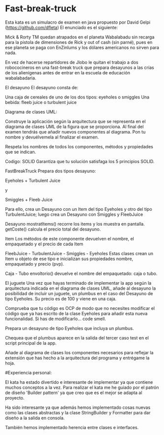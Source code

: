 # Fast-break-truck

Esta kata es un simulacro de examen en java propuesto por David Gelpi (https://github.com/dfleta)
El enunciado es el siguiente:
 
Mick & Rorty TM quedan atrapados en el planeta Wabalabadu sin recarga para la pistola de dimensiones de Rick y out of cash (sin parné), pues en ese planeta se paga con EnZinIums y los dólares americanos no sirven para nada.

En vez de hacerse repartidores de Jlobo le quitan el trabajo a dos robococineros en una fast-break truck que prepara desayunos a las crías de los alienígenas antes de entrar en la escuela de educación wabalabadaria.
     
El desayuno
El desayuno consta de:
     
 Una caja de cereales de uno de los dos tipos: eyeholes o smiggles
 Una bebida: fleeb juice o turbulent juice

Diagrama de clases UML:

Construye la aplicación según la arquitectura que se representa en el diagrama de clases UML de la figura que se proporciona. Al final del examen tendrás que añadir nuevos componentes al diagrama. Pon tu nombre y devuélvemela al finalizar el examen.

Respeta los nombres de todos los componentes, métodos y propiedades que se indican.
   
Codigo:
SOLID
Garantiza que tu solución satisfaga los 5 principios SOLID.

FastBreakTruck
Prepara dos tipos desayuno:

Eyeholes + Turbulent Juice

y

Smiggles + Fleeb Juice

Para ello, crea un Desayuno con un Item del tipo Eyeholes y otro del tipo TurbulentJuice; luego crea un Desayuno con Smiggles y FleebJuice

Desayuno
mostratItems() recorre los items y los muestra en pantalla.
getCoste() calcula el precio total del desayuno.

Item
Los métodos de este componente devuelven el nombre, el empaquetado y el precio de cada Item

FleebJuice - TurbulentJuice - Smiggles - Eyeholes
Estas clases crean un Item u objeto de ese tipo e inicializan sus propiedades nombre, empaquetado y precio (pvp).

Caja - Tubo
envoltorio() devuelve el nombre del empaquetado: caja o tubo.

El juguete
Una vez que hayas terminado de implementar la app según la arquitectura indicada en el diagrama de clases UML, añade al desayuno la posibilidad de incluir un juguete, un plumbus en el caso del Desayuno de tipo Eyeholes. Su precio es de 100 y viene en una caja.

Comprueba que tu código es OCP de modo que no necesites modificar el código que ya has escrito de la clase Eyeholes para añadir esta nueva funcionalidad. Si has de modificarlo... code smell.

Prepara un desayuno de tipo Eyeholes que incluya un plumbus.

Chequea que el plumbus aparece en la salida del tercer caso test en el script principal de la app.

Añade al diagrama de clases los componentes necesarios para reflejar la extensión que has hecho a la arquitectura del programa y entrégame la hoja.   



#Experiencia personal:

El kata ha estado divertido e interesante de implementar ya que contiene muchos conceptos a la vez. Para realizar el kata me he guiado por el patrón de diseño 'Builder pattern' ya que creo que es el mejor se adapta al proyecto.

Ha sido interesante ya que además hemos implementado cosas nuevas como las clases abstractas y la clase StringBuilder y Formatter para dar diseño a la salida en consola.

También hemos implementado herencia entre clases e interfaces.
